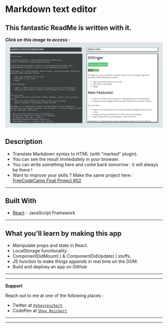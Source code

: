 # Markdown text editor
## This fantastic ReadMe is written with it.

***Click on this image to access :***
[![RandomSentenceMachine](https://github.com/ShayReichert/markdown_text_editor/blob/master/public/screen_markdown.png)](https://shayreichert.github.io/random_quote_machine/)


## Description

- Translate Markdown syntax to HTML (with "marked" plugin).
- You can see the result immediately in your browser.
- You can write something here and come back tomorrow :
it will always be there !
- Want to improve your skills ? Make the same project here : [FreeCodeCamp Final Project #02](https://www.freecodecamp.org/learn/front-end-libraries/front-end-libraries-projects/build-a-markdown-previewer)

---

## Built With

* [React](https://fr.reactjs.org/) - JavaScript Framework

---


## What you'll learn by making this app
- Manipulate props and state in React.
- LocalStorage functionality. 
- ComponentDidMount( ) & ComponentDidUpdate( ) stuffs.
- JS function to make things appends in real time on the DOM.
- Build and deploey an app on GitHub


---
---


**Support**

Reach out to me at one of the following places :

- Twitter at <a href="https://twitter.com/ShayReichert" target="_blank">`@shayreichert`</a>
- CodePen at <a href="https://codepen.io/Shay_Reichert" target="_blank">`Shay Reichert`</a>

---
---
